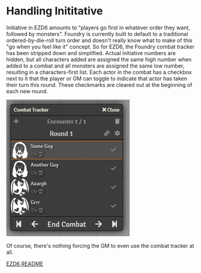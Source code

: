 # Handling Inititative

Initiative in EZD6 amounts to "players go first in whatever order they want, followed by monsters".  Foundry is currently built to default to a traditional ordered-by-die-roll turn order and doesn't really know what to make of this "go when you feel like it" concept.  So for EZD6, the Foundry combat tracker has been stripped down and simplified.  Actual initiative numbers are hidden, but all characters added are assigned the same high number when added to a combat and all monsters are assigned the same low number, resulting in a characters-first list.  Each actor in the combat has a checkbox next to it that the player or GM can toggle to indicate that actor has taken their turn this round.  These checkmarks are cleared out at the beginning of each new round.

![Initiative Tracker](/doc-images/init-tracker.webp)

Of course, there's nothing forcing the GM to even use the combat tracker at all.

[EZD6 README](README.md)